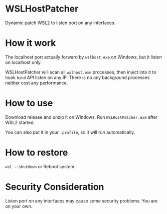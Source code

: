 # WSLHostPatcher
Dynamic patch WSL2 to listen port on any interfaces.

# How it work
The localhost port actually forward by `wslhost.exe` on Windows, but it listen on localhost only.

WSLHostPatcher will scan all `wslhost.exe` processes, then inject into it to hook `bind` API  listen on any IP.
There is no any background processes neither cost any performance.

# How to use
Download release and unzip it on Windows. Run `WSLHostPatcher.exe` after WSL2 started.

You can also put it in your `.profile`, so it will run automatically.

# How to restore
`wsl --shutdown` or Reboot system.

# Security Consideration
Listen port on any interfaces may cause some security problems. You are on your own.

